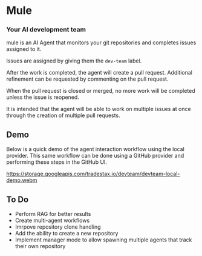 # Mule

### Your AI development team

mule is an AI Agent that monitors your git repositories and completes issues assigned to it.

Issues are assigned by giving them the `dev-team` label.

After the work is completed, the agent will create a pull request. Additional refinement can be requested by commenting on the pull request.

When the pull request is closed or merged, no more work will be completed unless the issue is reopened.

It is intended that the agent will be able to work on multiple issues at once through the creation of multiple pull requests.

## Demo

Below is a quick demo of the agent interaction workflow using the local provider. This same workflow can be done using a GitHub provider and performing these steps in the GitHub UI.

https://storage.googleapis.com/tradestax.io/devteam/devteam-local-demo.webm


## To Do

* Perform RAG for better results
* Create multi-agent workflows
* Imrpove repository clone handling
* Add the ability to create a new repository
* Implement manager mode to allow spawning multiple agents that track their own repository 
